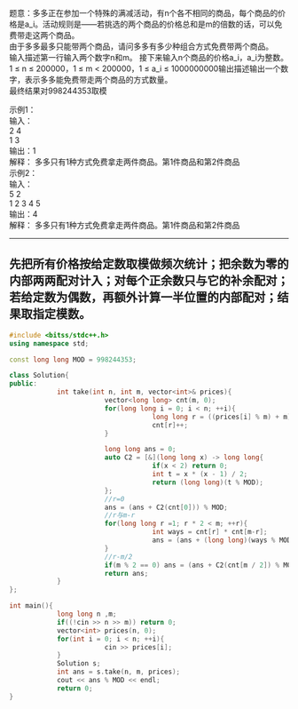 题意：多多正在参加一个特殊的满减活动，有n个各不相同的商品，每个商品的价格是a_i。活动规则是——若挑选的两个商品的价格总和是m的倍数的话，可以免费带走这两个商品。\
由于多多最多只能带两个商品，请问多多有多少种组合方式免费带两个商品。\
输入描述第一行输入两个数字n和m。 接下来输入n个商品的价格a_i，a_i为整数。 \
1 ≤ n ≤ 200000，1 ≤ m < 200000，1 ≤ a_i ≤ 1000000000输出描述输出一个数字，表示多多能免费带走两个商品的方式数量。\
最终结果对998244353取模 

示例1：\
输入：\
2 4  \
1 3  
输出：1  
解释： 多多只有1种方式免费拿走两件商品。第1件商品和第2件商品  
示例2：\
输入：\
5 2  \
1 2 3 4 5  
输出：4  
解释： 多多只有1种方式免费拿走两件商品。第1件商品和第2件商品  

---
先把所有价格按给定数取模做频次统计；把余数为零的内部两两配对计入；对每个正余数只与它的补余配对；若给定数为偶数，再额外计算一半位置的内部配对；结果取指定模数。
---

```cpp
#include <bitss/stdc++.h>
using namespace std;

const long long MOD = 998244353;

class Solution{
public:
            int take(int n, int m, vector<int>& prices){
                        vector<long long> cnt(m, 0);
                        for(long long i = 0; i < n; ++i){
                                    long long r = ((prices[i] % m) + m) % m;//兼容负数的情况，确保最终得到的余数 r 一定是 [0, m-1] 之间的非负整数
                                    cnt[r]++;
                        }

                        long long ans = 0;
                        auto C2 = [&](long long x) -> long long{
                                    if(x < 2) return 0;
                                    int t = x * (x - 1) / 2;
                                    return (long long)(t % MOD);
                        };
                        //r=0
                        ans = (ans + C2(cnt[0])) % MOD;
                        //r与m-r
                        for(long long r =1; r * 2 < m; ++r){
                                    int ways = cnt[r] * cnt[m-r];
                                    ans = (ans + (long long)(ways % MOD)) %MOD;
                        }
                        //r-m/2
                        if(m % 2 == 0) ans = (ans + C2(cnt[m / 2]) % MOD;
                        return ans;
            }
};

int main(){
            long long n ,m;
            if((!cin >> n >> m)) return 0;
            vector<int> prices(n, 0);
            for(int i = 0; i < n; ++i){
                        cin >> prices[i];
            }
            Solution s;
            int ans = s.take(n, m, prices);
            cout << ans % MOD << endl;
            return 0;
}




